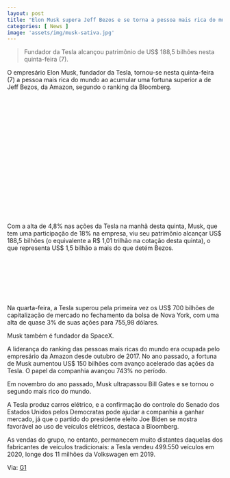 ```yaml
---
layout: post
title: "Elon Musk supera Jeff Bezos e se torna a pessoa mais rica do mundo"
categories: [ News ]
image: 'assets/img/musk-sativa.jpg'
---
```


> Fundador da Tesla alcançou patrimônio de US$ 188,5 bilhões nesta quinta-feira (7).

O empresário Elon Musk, fundador da Tesla, tornou-se nesta quinta-feira (7) a pessoa mais rica do mundo ao acumular uma fortuna superior a de Jeff Bezos, da Amazon, segundo o ranking da Bloomberg.

<!-- QUADRADO -->
<script async src="//pagead2.googlesyndication.com/pagead/js/adsbygoogle.js"></script>
<ins class="adsbygoogle"
style="display:inline-block;width:336px;height:280px"
data-ad-client="ca-pub-2838251107855362"
data-ad-slot="5351066970"></ins>
<script>
(adsbygoogle = window.adsbygoogle || []).push({});
</script>

Com a alta de 4,8% nas ações da Tesla na manhã desta quinta, Musk, que tem uma participação de 18% na empresa, viu seu patrimônio alcançar US$ 188,5 bilhões (o equivalente a R$ 1,01 trilhão na cotação desta quinta), o que representa US$ 1,5 bilhão a mais do que detém Bezos.

<!-- MINI ANÚNCIO -->
<script async src="//pagead2.googlesyndication.com/pagead/js/adsbygoogle.js"></script>
<!-- Games Root -->
<ins class="adsbygoogle"
style="display:inline-block;width:730px;height:95px"
data-ad-client="ca-pub-2838251107855362"
data-ad-slot="5351066970"></ins>
<script>
(adsbygoogle = window.adsbygoogle || []).push({});
</script>

Na quarta-feira, a Tesla superou pela primeira vez os US$ 700 bilhões de capitalização de mercado no fechamento da bolsa de Nova York, com uma alta de quase 3% de suas ações para 755,98 dólares.

Musk também é fundador da SpaceX.

<!-- RETANGULO LARGO 2 -->
<script async src="//pagead2.googlesyndication.com/pagead/js/adsbygoogle.js"></script>
<ins class="adsbygoogle"
style="display:block; text-align:center;"
data-ad-layout="in-article"
data-ad-format="fluid"
data-ad-client="ca-pub-2838251107855362"
data-ad-slot="8549252987"></ins>
<script>
(adsbygoogle = window.adsbygoogle || []).push({});
</script>

A liderança do ranking das pessoas mais ricas do mundo era ocupada pelo empresário da Amazon desde outubro de 2017. No ano passado, a fortuna de Musk aumentou US$ 150 bilhões com avanço acelerado das ações da Tesla. O papel da companhia avançou 743% no período.

Em novembro do ano passado, Musk ultrapassou Bill Gates e se tornou o segundo mais rico do mundo.

A Tesla produz carros elétrico, e a confirmação do controle do Senado dos Estados Unidos pelos Democratas pode ajudar a companhia a ganhar mercado, já que o partido do presidente eleito Joe Biden se mostra favorável ao uso de veículos elétricos, destaca a Bloomberg.

As vendas do grupo, no entanto, permanecem muito distantes daquelas dos fabricantes de veículos tradicionais: a Tesla vendeu 499.550 veículos em 2020, longe dos 11 milhões da Volkswagen em 2019.

<!-- RETANGULO LARGO -->
<script async src="https://pagead2.googlesyndication.com/pagead/js/adsbygoogle.js"></script>
<!-- Informat -->
<ins class="adsbygoogle"
style="display:block"
data-ad-client="ca-pub-2838251107855362"
data-ad-slot="2327980059"
data-ad-format="auto"
data-full-width-responsive="true"></ins>
<script>
(adsbygoogle = window.adsbygoogle || []).push({});
</script>

Via: [G1](https://g1.globo.com/economia/noticia/2021/01/07/elon-musk-se-torna-a-pessoa-mais-rica-do-mundo.ghtml)


